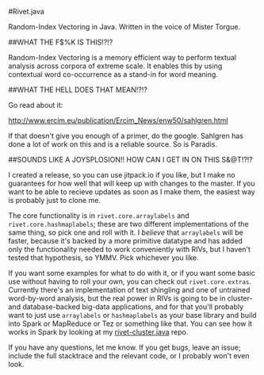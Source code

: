 #Rivet.java

Random-Index Vectoring in Java. Written in the voice of Mister Torgue.

##WHAT THE F$%K IS THIS!?!?

Random-Index Vectoring is a memory efficient way to perform textual analysis across corpora of extreme scale. It enables this by using contextual word co-occurrence as a stand-in for word meaning.

##WHAT THE HELL DOES THAT MEAN!?!?

Go read about it:

http://www.ercim.eu/publication/Ercim_News/enw50/sahlgren.html

If that doesn't give you enough of a primer, do the google. Sahlgren has done a lot of work on this and is a reliable source. So is Paradis.

##SOUNDS LIKE A JOYSPLOSION!! HOW CAN I GET IN ON THIS S&@T!?!?

I created a release, so you can use jitpack.io if you like, but I make no guarantees for how well that will keep up with changes to the master. If you want to be able to recieve updates as soon as I make them, the easiest way is probably just to clone me.

The core functionality is in `rivet.core.arraylabels` and `rivet.core.hashmaplabels`; these are two different implementations of the same thing, so pick one and roll with it. I *believe* that `arraylabels` will be faster, because it's backed by a more primitive datatype and has added only the functionality needed to work conveniently with RIVs, but I haven't tested that hypothesis, so YMMV. Pick whichever you like.

If you want some examples for what to do with it, or if you want some basic use without having to roll your own, you can check out `rivet.core.extras`. Currently there's an implementation of text shingling and one of untrained word-by-word analysis, but the real power in RIVs is going to be in cluster- and database-backed big-data applications, and for that you'll probably want to just use `arraylabels` or `hashmaplabels` as your base library and build into Spark or MapReduce or Tez or something like that. You can see how it works in Spark by looking at my [rivet-cluster.java](https://github.com/DruidGreeneyes/rivet-cluster.java) repo.

If you have any questions, let me know. If you get bugs, leave an issue; include the full stacktrace and the relevant code, or I probably won't even look.
